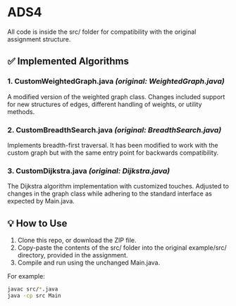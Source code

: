 # ADS4
All code is inside the src/ folder for compatibility with the original assignment structure.

## ✅ Implemented Algorithms

### 1. CustomWeightedGraph.java *(original: WeightedGraph.java)*
A modified version of the weighted graph class. Changes included support for new structures of edges, different handling of weights, or utility methods.

### 2. CustomBreadthSearch.java *(original: BreadthSearch.java)*
Implements breadth-first traversal. It has been modified to work with the custom graph but with the same entry point for backwards compatibility.

### 3. CustomDijkstra.java *(original: Dijkstra.java)*
The Dijkstra algorithm implementation with customized touches. Adjusted to changes in the graph class while adhering to the standard interface as expected by Main.java.

## 💡 How to Use

1. Clone this repo, or download the ZIP file.
2. Copy-paste the contents of the src/ folder into the original example/src/ directory, provided in the assignment.
3. Compile and run using the unchanged Main.java.

For example:
```bash
javac src/*.java
java -cp src Main
